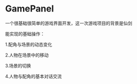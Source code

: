 # GamePanel
一个很基础很简单的游戏界面开发，这一次游戏项目的背景是仙剑

能实现的基础操作：

1.配角与场景的动态变化

2.人物在场景中的移动

3.场景的切换

4.人物与配角的基本对话交流

